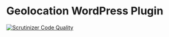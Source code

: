 #  Geolocation WordPress Plugin
[![Scrutinizer Code Quality](https://scrutinizer-ci.com/g/ymichel/Geolocation-Plugin/badges/quality-score.png?b=master)](https://scrutinizer-ci.com/g/ymichel/Geolocation-Plugin/?branch=master)
